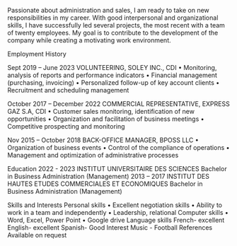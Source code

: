 Passionate about administration and sales, I am ready to take on new responsibilities in
my career. With good interpersonal and organizational skills, I have successfully led
several projects, the most recent with a team of twenty employees. My goal is to
contribute to the development of the company while creating a motivating work
environment.


Employment History


Sept 2019 – June 2023
VOLUNTEERING, SOLEY INC., CDI
• Monitoring, analysis of reports and performance indicators
• Financial management (purchasing, invoicing)
• Personalized follow-up of key account clients
• Recruitment and scheduling management


October 2017 – December 2022
COMMERCIAL REPRESENTATIVE, EXPRESS GAZ S.A, CDI
• Customer sales monitoring, identification of new opportunities
• Organization and facilitation of business meetings
• Competitive prospecting and monitoring


Nov 2015 – October 2018
BACK-OFFICE MANAGER, BPOSS LLC
• Organization of business events
• Control of the compliance of operations
• Management and optimization of administrative processes


Education
2022 - 2023
INSTITUT UNIVERSITAIRE DES SCIENCES
Bachelor in Business Administration (Management)
2013 – 2017
INSTITUT DES HAUTES ETUDES COMMERCIALES ET ECONOMIQUES
Bachelor in Business Administration (Management)

Skills and Interests
Personal skills
• Excellent negotiation skills
• Ability to work in a team and independently
• Leadership, relational
Computer skills
• Word, Excel, Power Point
• Google drive
Language skills
French- excellent
English- excellent
Spanish- Good
Interest
Music - Football
References
Available on request
